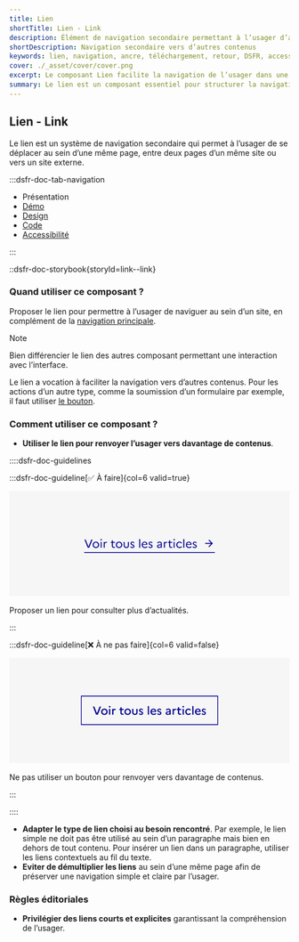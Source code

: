 ```yaml
---
title: Lien
shortTitle: Lien - Link
description: Élément de navigation secondaire permettant à l’usager d’accéder à un autre contenu, sur la même page ou sur une autre page, interne ou externe.
shortDescription: Navigation secondaire vers d’autres contenus
keywords: lien, navigation, ancre, téléchargement, retour, DSFR, accessibilité
cover: ./_asset/cover/cover.png
excerpt: Le composant Lien facilite la navigation de l’usager dans une même page, vers une autre page du site ou vers un site tiers, en complément de la navigation principale.
summary: Le lien est un composant essentiel pour structurer la navigation au sein des interfaces numériques. Il se décline en différentes formes selon son usage - dans un texte, hors contenu, vers une page externe ou pour un téléchargement. Non personnalisable, il suit des règles d’usage strictes afin de préserver la lisibilité, l’accessibilité et l’uniformité graphique. Son usage s’inscrit dans une hiérarchie d’interaction bien définie, distincte de celle du bouton.
---
```


## Lien - Link

Le lien est un système de navigation secondaire qui permet à l’usager de se déplacer au sein d’une même page, entre deux pages d’un même site ou vers un site externe.

:::dsfr-doc-tab-navigation

- Présentation
- [Démo](./demo/index.md)
- [Design](./design/index.md)
- [Code](./code/index.md)
- [Accessibilité](./accessibility/index.md)

:::

::dsfr-doc-storybook{storyId=link--link}

### Quand utiliser ce composant ?

Proposer le lien pour permettre à l’usager de naviguer au sein d’un site, en complément de la [navigation principale](../../../navigation/_part/doc/index.md).

> [!NOTE]
> Bien différencier le lien des autres composant permettant une interaction avec l’interface.

Le lien a vocation à faciliter la navigation vers d’autres contenus. Pour les actions d’un autre type, comme la soumission d’un formulaire par exemple, il faut utiliser [le bouton](../../../button/_part/doc/index.md).

### Comment utiliser ce composant ?

- **Utiliser le lien pour renvoyer l’usager vers davantage de contenus**.

::::dsfr-doc-guidelines

:::dsfr-doc-guideline[✅ À faire]{col=6 valid=true}

![](./_asset/use/do-1.png)

Proposer un lien pour consulter plus d’actualités.

:::

:::dsfr-doc-guideline[❌ À ne pas faire]{col=6 valid=false}

![](./_asset/use/dont-1.png)

Ne pas utiliser un bouton pour renvoyer vers davantage de contenus.

:::

::::

- **Adapter le type de lien choisi au besoin rencontré**. Par exemple, le lien simple ne doit pas être utilisé au sein d’un paragraphe mais bien en dehors de tout contenu. Pour insérer un lien dans un paragraphe, utiliser les liens contextuels au fil du texte.
- **Eviter de démultiplier les liens** au sein d’une même page afin de préserver une navigation simple et claire par l’usager.

### Règles éditoriales

- **Privilégier des liens courts et explicites** garantissant la compréhension de l’usager.
